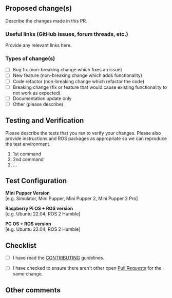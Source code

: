 ## Proposed change(s)

Describe the changes made in this PR.

### Useful links (GitHub issues, forum threads, etc.)

Provide any relevant links here.

### Types of change(s)

- [ ] Bug fix (non-breaking change which fixes an issue)
- [ ] New feature (non-breaking change which adds functionality)
- [ ] Code refactor (non-breaking change which refactor the code)
- [ ] Breaking change (fix or feature that would cause existing functionality to not work as expected)
- [ ] Documentation update only
- [ ] Other (please describe)

## Testing and Verification

Please describe the tests that you ran to verify your changes. Please also provide instructions and ROS packages as appropriate so we can reproduce the test environment.

1. 1st command
2. 2nd command
3. ...

## Test Configuration

__Mini Pupper Version__  
[e.g. Simulator, Mini Pupper, Mini Pupper 2, Mini Pupper 2 Pro]

__Raspberry Pi OS + ROS version__  
[e.g. Ubuntu 22.04, ROS 2 Humble]

__PC OS + ROS version__  
[e.g. Ubuntu 22.04, ROS 2 Humble]

## Checklist

- [ ] I have read the [CONTRIBUTING](https://github.com/mangdangroboticsclub/mini_pupper_bsp/blob/main/CONTRIBUTING.md) guidelines.
- [ ] I have checked to ensure there aren't other open [Pull Requests](../pulls) for the same change.


## Other comments

<!-- Please write here if you have any other comments. -->
<!-- Also, if you have screenshots or videos, please share them here. -->
